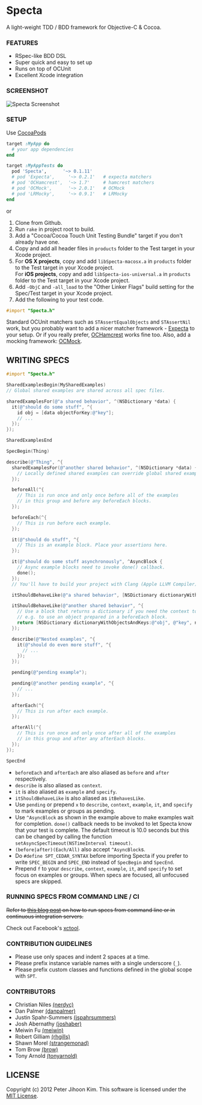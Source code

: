 # Specta

A light-weight TDD / BDD framework for Objective-C & Cocoa.

### FEATURES

* RSpec-like BDD DSL
* Super quick and easy to set up
* Runs on top of OCUnit
* Excellent Xcode integration

### SCREENSHOT

![Specta Screenshot](http://github.com/petejkim/stuff/raw/master/images/specta-screenshot.png)

### SETUP

Use [CocoaPods](http://github.com/CocoaPods/CocoaPods)

```ruby
target :MyApp do
  # your app dependencies
end

target :MyAppTests do
  pod 'Specta',      '~> 0.1.11'
  # pod 'Expecta',     '~> 0.2.1'   # expecta matchers
  # pod 'OCHamcrest',  '~> 1.7'     # hamcrest matchers
  # pod 'OCMock',      '~> 2.0.1'   # OCMock
  # pod 'LRMocky',     '~> 0.9.1'   # LRMocky
end
```

or

1. Clone from Github.
2. Run `rake` in project root to build.
3. Add a "Cocoa/Cocoa Touch Unit Testing Bundle" target if you don't already have one.
4. Copy and add all header files in `products` folder to the Test target in your Xcode project.
5. For **OS X projects**, copy and add `libSpecta-macosx.a` in `products` folder to the Test target in your Xcode project.  
   For **iOS projects**, copy and add `libSpecta-ios-universal.a` in `products` folder to the Test target in your Xcode project.
6. Add `-ObjC` and `-all_load` to the "Other Linker Flags" build setting for the Spec/Test target in your Xcode project.
7. Add the following to your test code.

```objective-c
#import "Specta.h"
```

Standard OCUnit matchers such as `STAssertEqualObjects` and `STAssertNil` work, but you probably want to add a nicer matcher framework - [Expecta](http://github.com/petejkim/expecta/) to your setup. Or if you really prefer, [OCHamcrest](https://github.com/jonreid/OCHamcrest) works fine too. Also, add a mocking framework: [OCMock](http://ocmock.org/).

## WRITING SPECS

```objective-c
#import "Specta.h"

SharedExamplesBegin(MySharedExamples)
// Global shared examples are shared across all spec files.

sharedExamplesFor(@"a shared behavior", ^(NSDictionary *data) {
  it(@"should do some stuff", ^{
    id obj = [data objectForKey:@"key"];
    // ...
  });
});

SharedExamplesEnd

SpecBegin(Thing)

describe(@"Thing", ^{
  sharedExamplesFor(@"another shared behavior", ^(NSDictionary *data) {
    // Locally defined shared examples can override global shared examples within its scope.
  });

  beforeAll(^{
    // This is run once and only once before all of the examples
    // in this group and before any beforeEach blocks.
  });

  beforeEach(^{
    // This is run before each example.
  });

  it(@"should do stuff", ^{
    // This is an example block. Place your assertions here.
  });

  it(@"should do some stuff asynchronously", ^AsyncBlock {
    // Async example blocks need to invoke done() callback.
    done();
  });
  // You'll have to build your project with Clang (Apple LLVM Compiler) in order to use this feature.

  itShouldBehaveLike(@"a shared behavior", [NSDictionary dictionaryWithObjectsAndKeys:@"obj", @"key", nil]);

  itShouldBehaveLike(@"another shared behavior", ^{
    // Use a block that returns a dictionary if you need the context to be evaluated lazily,
    // e.g. to use an object prepared in a beforeEach block.
    return [NSDictionary dictionaryWithObjectsAndKeys:@"obj", @"key", nil];
  });

  describe(@"Nested examples", ^{
    it(@"should do even more stuff", ^{
      // ...
    });
  });

  pending(@"pending example");

  pending(@"another pending example", ^{
    // ...
  });

  afterEach(^{
    // This is run after each example.
  });

  afterAll(^{
    // This is run once and only once after all of the examples
    // in this group and after any afterEach blocks.
  });
});

SpecEnd
```

* `beforeEach` and `afterEach` are also aliased as `before` and `after` respectively.
* `describe` is also aliased as `context`.
* `it` is also aliased as `example` and `specify`.
* `itShouldBehaveLike` is also aliased as `itBehavesLike`.
* Use `pending` or prepend `x` to `describe`, `context`, `example`, `it`, and `specify` to mark examples or groups as pending.
* Use `^AsyncBlock` as shown in the example above to make examples wait for completion. `done()` callback needs to be invoked to let Specta know that your test is complete. The default timeout is 10.0 seconds but this can be changed by calling the function `setAsyncSpecTimeout(NSTimeInterval timeout)`.
* `(before|after)(Each/All)` also accept `^AsyncBlock`s.
* Do `#define SPT_CEDAR_SYNTAX` before importing Specta if you prefer to write `SPEC_BEGIN` and `SPEC_END` instead of `SpecBegin` and `SpecEnd`.
* Prepend `f` to your `describe`, `context`, `example`, `it`, and `specify` to set focus on examples or groups. When specs are focused, all unfocused specs are skipped.

### RUNNING SPECS FROM COMMAND LINE / CI

~~Refer to
[this blog post](http://www.raingrove.com/2012/03/28/running-ocunit-and-specta-tests-from-command-line.html)
on how to run specs from command line or in continuous integration
servers.~~

Check out Facebook's [xctool](https://github.com/facebook/xctool).

### CONTRIBUTION GUIDELINES

* Please use only spaces and indent 2 spaces at a time.
* Please prefix instance variable names with a single underscore (`_`).
* Please prefix custom classes and functions defined in the global scope with `SPT`.

### CONTRIBUTORS

* Christian Niles [(nerdyc)](https://github.com/nerdyc)
* Dan Palmer [(danpalmer)](https://github.com/danpalmer)
* Justin Spahr-Summers [(jspahrsummers)](https://github.com/jspahrsummers)
* Josh Abernathy [(joshaber)](https://github.com/joshaber)
* Meiwin Fu [(meiwin)](https://github.com/meiwin)
* Robert Gilliam [(rhgills)](https://github.com/rhgills)
* Shawn Morel [(strangemonad)](https://github.com/strangemonad)
* Tom Brow [(brow)](https://github.com/brow)
* Tony Arnold [(tonyarnold)](https://github.com/tonyarnold)

## LICENSE

Copyright (c) 2012 Peter Jihoon Kim. This software is licensed under the [MIT License](http://github.com/petejkim/specta/raw/master/LICENSE).

